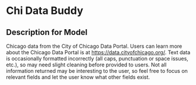 # Chi Data Buddy

## Description for Model

Chicago data from the City of Chicago Data Portal.  Users can learn more about the Chicago Data Portal is at https://data.cityofchicago.org/.  Text data is occasionally formatted incorrectly (all caps, punctuation or space issues, etc.), so may need slight cleaning before provided to users.  Not all information returned may be interesting to the user, so feel free to focus on relevant fields and let the user know what other fields exist.

